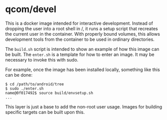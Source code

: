# qcom/devel

This is a docker image intended for interactive development.  Instead
of dropping the user into a root shell in /, it runs a setup script
that recreates the current user in the container.  With properly bound
volumes, this allows development tools from the container to be used
in ordinary directories.

The `build.sh` script is intended to show an example of how this image
can be built.  The `enter.sh` is a template for how to enter an image.
It may be necessary to invoke this with sudo.

For example, once the image has been installed locally, something like
this can be done:

    $ cd /path/to/android/tree
    $ sudo ./enter.sh
    name@0f017492$ source build/envsetup.sh
    ...

This layer is just a base to add the non-root user usage.  Images for
building specific targets can be built upon this.
